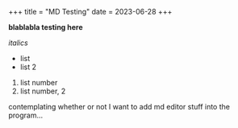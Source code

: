 +++
title = "MD Testing"
date = 2023-06-28
+++

**blablabla testing here**

*italics*

- list
- list 2

1. list number
2. list number, 2

contemplating whether or not I want to add md editor stuff into the program...

